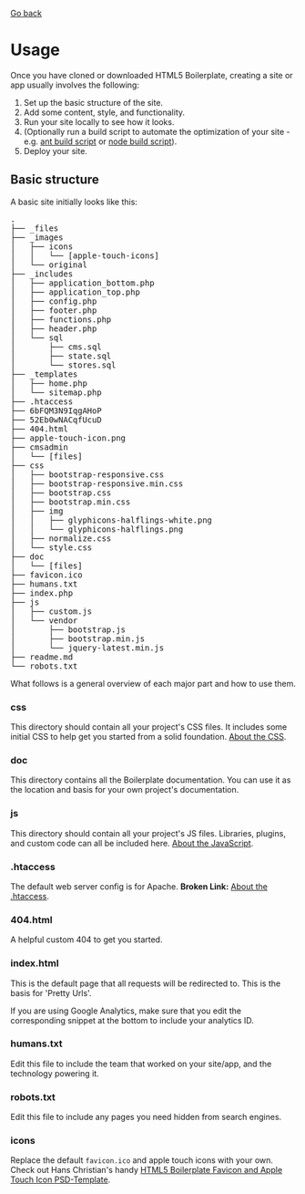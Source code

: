 [Go back](../start.md)

# Usage

Once you have cloned or downloaded HTML5 Boilerplate, creating a site or app
usually involves the following:

1. Set up the basic structure of the site.
2. Add some content, style, and functionality.
3. Run your site locally to see how it looks.
4. (Optionally run a build script to automate the optimization of your site -
   e.g. [ant build script](https://github.com/h5bp/ant-build-script) or [node
   build script](https://github.com/h5bp/node-build-script)).
5. Deploy your site.


## Basic structure

A basic site initially looks like this:

<pre>
.
├── _files
├── _images
│   ├── icons
│   │   └── [apple-touch-icons]
│   └── original
├── _includes
│   ├── application_bottom.php
│   ├── application_top.php
│   ├── config.php
│   ├── footer.php
│   ├── functions.php
│   ├── header.php
│   └── sql
│       ├── cms.sql
│       ├── state.sql
│       └── stores.sql
├── _templates
│   ├── home.php
│   └── sitemap.php
├── .htaccess
├── 6bFQM3N9IqgAHoP
├── 52Eb0wNACqfUcuD
├── 404.html
├── apple-touch-icon.png
├── cmsadmin
│   └── [files]
├── css
│   ├── bootstrap-responsive.css
│   ├── bootstrap-responsive.min.css
│   ├── bootstrap.css
│   ├── bootstrap.min.css
│   ├── img
│   │   ├── glyphicons-halflings-white.png
│   │   └── glyphicons-halflings.png
│   ├── normalize.css
│   └── style.css
├── doc
│   └── [files]
├── favicon.ico
├── humans.txt
├── index.php
├── js
│   ├── custom.js
│   └── vendor
│       ├── bootstrap.js
│       ├── bootstrap.min.js
│       └── jquery-latest.min.js
├── readme.md
└── robots.txt
</pre>

What follows is a general overview of each major part and how to use them.

### css

This directory should contain all your project's CSS files. It includes some
initial CSS to help get you started from a solid foundation. [About the
CSS](css.md).

### doc

This directory contains all the Boilerplate documentation. You can use it
as the location and basis for your own project's documentation.

### js

This directory should contain all your project's JS files. Libraries, plugins,
and custom code can all be included here. [About the JavaScript](js.md).

### .htaccess

The default web server config is for Apache. **Broken Link:** [About the .htaccess](htaccess.md).

### 404.html

A helpful custom 404 to get you started.

### index.html

This is the default page that all requests will be redirected to. This is the basis for 'Pretty Urls'.

If you are using Google Analytics, make sure that you edit the corresponding
snippet at the bottom to include your analytics ID.

### humans.txt

Edit this file to include the team that worked on your site/app, and the
technology powering it.

### robots.txt

Edit this file to include any pages you need hidden from search engines.

### icons

Replace the default `favicon.ico` and apple touch icons with your own. Check out Hans Christian's handy [HTML5 Boilerplate Favicon and Apple Touch Icon PSD-Template](http://drublic.de/blog/html5-boilerplate-favicons-psd-template/).
